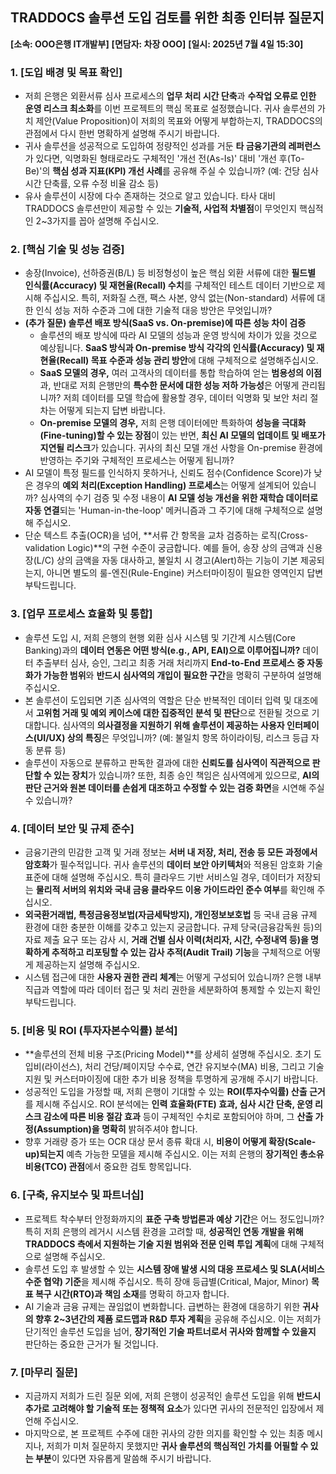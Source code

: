 ## TRADDOCS 솔루션 도입 검토를 위한 최종 인터뷰 질문지

**[소속: OOO은행 IT개발부]**
**[면담자: 차장 OOO]**
**[일시: 2025년 7월 4일 15:30]**

### **1. [도입 배경 및 목표 확인]**

* 저희 은행은 외환서류 심사 프로세스의 **업무 처리 시간 단축**과 **수작업 오류로 인한 운영 리스크 최소화**를 이번 프로젝트의 핵심 목표로 설정했습니다. 귀사 솔루션의 가치 제안(Value Proposition)이 저희의 목표와 어떻게 부합하는지, TRADDOCS의 관점에서 다시 한번 명확하게 설명해 주시기 바랍니다.
* 귀사 솔루션을 성공적으로 도입하여 정량적인 성과를 거둔 **타 금융기관의 레퍼런스**가 있다면, 익명화된 형태로라도 구체적인 '개선 전(As-Is)' 대비 '개선 후(To-Be)'의 **핵심 성과 지표(KPI) 개선 사례**를 공유해 주실 수 있습니까? (예: 건당 심사 시간 단축률, 오류 수정 비율 감소 등)
* 유사 솔루션이 시장에 다수 존재하는 것으로 알고 있습니다. 타사 대비 TRADDOCS 솔루션만이 제공할 수 있는 **기술적, 사업적 차별점**이 무엇인지 핵심적인 2~3가지를 꼽아 설명해 주십시오.

### **2. [핵심 기술 및 성능 검증]**

* 송장(Invoice), 선하증권(B/L) 등 비정형성이 높은 핵심 외환 서류에 대한 **필드별 인식률(Accuracy) 및 재현율(Recall) 수치**를 구체적인 테스트 데이터 기반으로 제시해 주십시오. 특히, 저화질 스캔, 팩스 사본, 양식 없는(Non-standard) 서류에 대한 인식 성능 저하 수준과 그에 대한 기술적 대응 방안은 무엇입니까?
* **(추가 질문) 솔루션 배포 방식(SaaS vs. On-premise)에 따른 성능 차이 검증**
    * 솔루션의 배포 방식에 따라 AI 모델의 성능과 운영 방식에 차이가 있을 것으로 예상됩니다. **SaaS 방식과 On-premise 방식 각각의 인식률(Accuracy) 및 재현율(Recall) 목표 수준과 성능 관리 방안**에 대해 구체적으로 설명해주십시오.
    * **SaaS 모델의 경우,** 여러 고객사의 데이터를 통합 학습하여 얻는 **범용성의 이점**과, 반대로 저희 은행만의 **특수한 문서에 대한 성능 저하 가능성**은 어떻게 관리됩니까? 저희 데이터를 모델 학습에 활용할 경우, 데이터 익명화 및 보안 처리 절차는 어떻게 되는지 답변 바랍니다.
    * **On-premise 모델의 경우,** 저희 은행 데이터에만 특화하여 **성능을 극대화(Fine-tuning)할 수 있는 장점**이 있는 반면, **최신 AI 모델의 업데이트 및 배포가 지연될 리스크**가 있습니다. 귀사의 최신 모델 개선 사항을 On-premise 환경에 반영하는 주기와 구체적인 프로세스는 어떻게 됩니까?
* AI 모델이 특정 필드를 인식하지 못하거나, 신뢰도 점수(Confidence Score)가 낮은 경우의 **예외 처리(Exception Handling) 프로세스**는 어떻게 설계되어 있습니까? 심사역의 수기 검증 및 수정 내용이 **AI 모델 성능 개선을 위한 재학습 데이터로 자동 연결**되는 'Human-in-the-loop' 메커니즘과 그 주기에 대해 구체적으로 설명해 주십시오.
* 단순 텍스트 추출(OCR)을 넘어, **서류 간 항목을 교차 검증하는 로직(Cross-validation Logic)**의 구현 수준이 궁금합니다. 예를 들어, 송장 상의 금액과 신용장(L/C) 상의 금액을 자동 대사하고, 불일치 시 경고(Alert)하는 기능이 기본 제공되는지, 아니면 별도의 룰-엔진(Rule-Engine) 커스터마이징이 필요한 영역인지 답변 부탁드립니다.

### **3. [업무 프로세스 효율화 및 통합]**

* 솔루션 도입 시, 저희 은행의 현행 외환 심사 시스템 및 기간계 시스템(Core Banking)과의 **데이터 연동은 어떤 방식(e.g., API, EAI)으로 이루어집니까?** 데이터 추출부터 심사, 승인, 그리고 최종 거래 처리까지 **End-to-End 프로세스 중 자동화가 가능한 범위**와 **반드시 심사역의 개입이 필요한 구간**을 명확히 구분하여 설명해 주십시오.
* 본 솔루션이 도입되면 기존 심사역의 역할은 단순 반복적인 데이터 입력 및 대조에서 **고위험 거래 및 예외 케이스에 대한 집중적인 분석 및 판단**으로 전환될 것으로 기대합니다. 심사역의 **의사결정을 지원하기 위해 솔루션이 제공하는 사용자 인터페이스(UI/UX) 상의 특징**은 무엇입니까? (예: 불일치 항목 하이라이팅, 리스크 등급 자동 분류 등)
* 솔루션이 자동으로 분류하고 판독한 결과에 대한 **신뢰도를 심사역이 직관적으로 판단할 수 있는 장치**가 있습니까? 또한, 최종 승인 책임은 심사역에게 있으므로, **AI의 판단 근거와 원본 데이터를 손쉽게 대조하고 수정할 수 있는 검증 화면**을 시연해 주실 수 있습니까?

### **4. [데이터 보안 및 규제 준수]**

* 금융기관의 민감한 고객 및 거래 정보는 **서버 내 저장, 처리, 전송 등 모든 과정에서 암호화**가 필수적입니다. 귀사 솔루션의 **데이터 보안 아키텍처**와 적용된 암호화 기술 표준에 대해 설명해 주십시오. 특히 클라우드 기반 서비스일 경우, 데이터가 저장되는 **물리적 서버의 위치와 국내 금융 클라우드 이용 가이드라인 준수 여부**를 확인해 주십시오.
* **외국환거래법, 특정금융정보법(자금세탁방지), 개인정보보호법** 등 국내 금융 규제 환경에 대한 충분한 이해를 갖추고 있는지 궁금합니다. 규제 당국(금융감독원 등)의 자료 제출 요구 또는 감사 시, **거래 건별 심사 이력(처리자, 시간, 수정내역 등)을 명확하게 추적하고 리포팅할 수 있는 감사 추적(Audit Trail) 기능**을 구체적으로 어떻게 제공하는지 설명해 주십시오.
* 시스템 접근에 대한 **사용자 권한 관리 체계**는 어떻게 구성되어 있습니까? 은행 내부 직급과 역할에 따라 데이터 접근 및 처리 권한을 세분화하여 통제할 수 있는지 확인 부탁드립니다.

### **5. [비용 및 ROI (투자자본수익률) 분석]**

* **솔루션의 전체 비용 구조(Pricing Model)**를 상세히 설명해 주십시오. 초기 도입비(라이선스), 처리 건당/페이지당 수수료, 연간 유지보수(MA) 비용, 그리고 기술지원 및 커스터마이징에 대한 추가 비용 정책을 투명하게 공개해 주시기 바랍니다.
* 성공적인 도입을 가정할 때, 저희 은행이 기대할 수 있는 **ROI(투자수익률) 산출 근거**를 제시해 주십시오. ROI 분석에는 **인력 효율화(FTE) 효과, 심사 시간 단축, 운영 리스크 감소에 따른 비용 절감 효과** 등이 구체적인 수치로 포함되어야 하며, 그 **산출 가정(Assumption)을 명확히** 밝혀주셔야 합니다.
* 향후 거래량 증가 또는 OCR 대상 문서 종류 확대 시, **비용이 어떻게 확장(Scale-up)되는지** 예측 가능한 모델을 제시해 주십시오. 이는 저희 은행의 **장기적인 총소유비용(TCO) 관점**에서 중요한 검토 항목입니다.

### **6. [구축, 유지보수 및 파트너십]**

* 프로젝트 착수부터 안정화까지의 **표준 구축 방법론과 예상 기간**은 어느 정도입니까? 특히 저희 은행의 레거시 시스템 환경을 고려할 때, **성공적인 연동 개발을 위해 TRADDOCS 측에서 지원하는 기술 지원 범위와 전문 인력 투입 계획**에 대해 구체적으로 설명해 주십시오.
* 솔루션 도입 후 발생할 수 있는 **시스템 장애 발생 시의 대응 프로세스 및 SLA(서비스 수준 협약) 기준**을 제시해 주십시오. 특히 장애 등급별(Critical, Major, Minor) **목표 복구 시간(RTO)과 책임 소재**를 명확히 하고자 합니다.
* AI 기술과 금융 규제는 끊임없이 변화합니다. 급변하는 환경에 대응하기 위한 **귀사의 향후 2~3년간의 제품 로드맵과 R&D 투자 계획**을 공유해 주십시오. 이는 저희가 단기적인 솔루션 도입을 넘어, **장기적인 기술 파트너로서 귀사와 함께할 수 있을지** 판단하는 중요한 근거가 될 것입니다.

### **7. [마무리 질문]**

* 지금까지 저희가 드린 질문 외에, 저희 은행이 성공적인 솔루션 도입을 위해 **반드시 추가로 고려해야 할 기술적 또는 정책적 요소**가 있다면 귀사의 전문적인 입장에서 제언해 주십시오.
* 마지막으로, 본 프로젝트 수주에 대한 귀사의 강한 의지를 확인할 수 있는 최종 메시지나, 저희가 미처 질문하지 못했지만 **귀사 솔루션의 핵심적인 가치를 어필할 수 있는 부분**이 있다면 자유롭게 말씀해 주시기 바랍니다.
